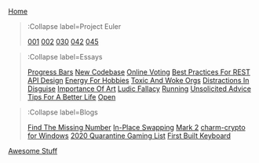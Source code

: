 [Home](/)

> :Collapse label=Project Euler
>
> [001](/euler/001)
> [002](/euler/002)
> [030](/euler/030)
> [042](/euler/042)
> [045](/euler/045)

> :Collapse label=Essays
>
> [Progress Bars](/essays/progress-bars)
> [New Codebase](/essays/new-codebase)
> [Online Voting](/essays/online-voting)
> [Best Practices For REST API Design](/essays/rest-practices)
> [Energy For Hobbies](/essays/hobbies)
> [Toxic And Woke Orgs](/essays/toxic-work-orgs)
> [Distractions In Disguise](/essays/distractions)
> [Importance Of Art](/essays/importance-art)
> [Ludic Fallacy](/essays/ludic-fallacy)
> [Running](/essays/running)
> [Unsolicited Advice](/essays/unsolicited)
> [Tips For A Better Life](/essays/better-life)
> [Open](/essays/open)

> :Collapse label=Blogs
>
> [Find The Missing Number](/blog/missingno)
> [In-Place Swapping](/blog/swap)
> [Mark 2](/blog/tank)
> [charm-crypto for Windows](/blog/charmforwindows)
> [2020 Quarantine Gaming List](/blog/games)
> [First Built Keyboard](/blog/kbd75)

[Awesome Stuff](/awesome/awesome)

